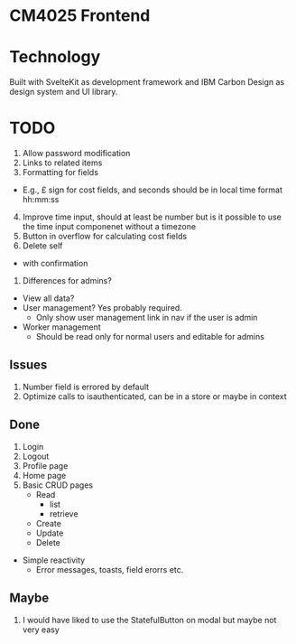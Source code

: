 # CM4025 Frontend

# Technology

Built with SvelteKit as development framework and IBM Carbon Design as design system and UI library.

# TODO

1. Allow password modification
2. Links to related items
3. Formatting for fields
  - E.g., £ sign for cost fields, and seconds should be in local time format hh:mm:ss
4. Improve time input, should at least be number but is it possible to use the time input componenet without a timezone
1. Button in overflow for calculating cost fields
2. Delete self
  - with confirmation
1. Differences for admins?
  - View all data?
  - User management? Yes probably required.
    - Only show user management link in nav if the user is admin
  - Worker management
    - Should be read only for normal users and editable for admins

## Issues
1. Number field is errored by default
2. Optimize calls to isauthenticated, can be in a store or maybe in context

## Done
1. Login
2. Logout
3. Profile page
4. Home page
5. Basic CRUD pages
   - Read
     - list
     - retrieve
   - Create
   - Update
   - Delete
  - Simple reactivity
    - Error messages, toasts, field erorrs etc.

## Maybe
1. I would have liked to use the StatefulButton on modal but maybe not very easy
